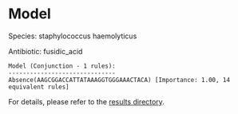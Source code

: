 
# Model

Species: staphylococcus haemolyticus

Antibiotic: fusidic_acid

```
Model (Conjunction - 1 rules):
------------------------------
Absence(AAGCGGACCATTATAAAGGTGGGAAACTACA) [Importance: 1.00, 14 equivalent rules]

```

For details, please refer to the [results directory](../../../../../results/scm_b/staphylococcus%20haemolyticus/fusidic_acid/repeat_3/).

